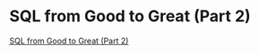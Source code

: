 # SQL from Good to Great (Part 2)
[SQL from Good to Great (Part 2)](https://aiwithcloud.com/2022/09/16/sql_from_good_to_great_part_2/)